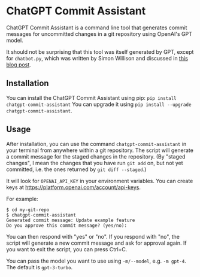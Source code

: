 # ChatGPT Commit Assistant

ChatGPT Commit Assistant is a command line tool that generates commit messages for uncommitted changes in a git repository using OpenAI's GPT model.

It should not be surprising that this tool was itself generated by GPT, except for `chatbot.py`, which was written by Simon Willison and discussed in [this blog post](https://til.simonwillison.net/gpt3/chatgpt-api).

## Installation

You can install the ChatGPT Commit Assistant using pip: `pip install chatgpt-commit-assistant`
You can upgrade it using `pip install --upgrade chatgpt-commit-assistant`.

## Usage

After installation, you can use the command `chatgpt-commit-assistant` in your terminal from anywhere within a git repository. The script will generate a commit message for the staged changes in the repository. (By "staged changes", I mean the changes that you have run `git add` on, but not yet committed, i.e. the ones returned by `git diff --staged`.)

It will look for `OPENAI_API_KEY` in your environment variables. You can create keys at https://platform.openai.com/account/api-keys.

For example:

```
$ cd my-git-repo
$ chatgpt-commit-assistant
Generated commit message: Update example feature
Do you approve this commit message? (yes/no):
```

You can then respond with "yes" or "no". If you respond with "no", the script will generate a new commit message and ask for approval again. If you want to exit the script, you can press Ctrl+C.

You can pass the model you want to use using `-m/--model`, e.g. `-m gpt-4`. The default is `gpt-3-turbo`.
